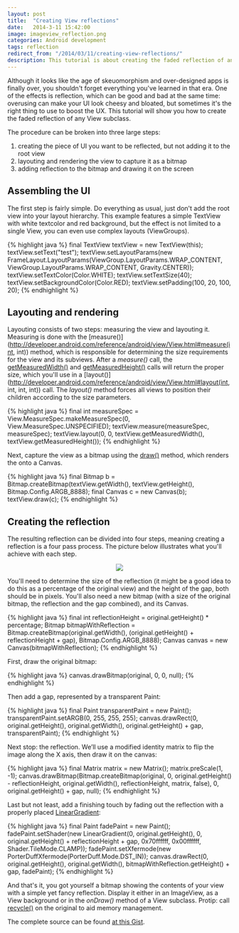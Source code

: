 ```yaml
---
layout: post
title:  "Creating View reflections"
date:   2014-3-11 15:42:00
image: imageview_reflection.png
categories: Android development
tags: reflection
redirect_from: "/2014/03/11/creating-view-reflections/"
description: This tutorial is about creating the faded reflection of any View subclass in Android apps.
---
```

Although it looks like the age of skeuomorphism and over-designed apps is finally over, you shouldn't forget everything you've learned in that era. One of the effects is reflection, which can be good and bad at the same time: overusing can make your UI look cheesy and bloated, but sometimes it's the right thing to use to boost the UX. This tutorial will show you how to create the faded reflection of any View subclass.
<!-- more -->
The procedure can be broken into three large steps:

1.  creating the piece of UI you want to be reflected, but not adding it to the root view
2.  layouting and rendering the view to capture it as a bitmap
3.  adding reflection to the bitmap and drawing it on the screen

## Assembling the UI

The first step is fairly simple. Do everything as usual, just don't add the root view into your layout hierarchy. This example features a simple TextView with white textcolor and red background, but the effect is not limited to a single View, you can even use complex layouts (ViewGroups).

{% highlight java %}
final TextView textView = new TextView(this);
textView.setText("test");
textView.setLayoutParams(new FrameLayout.LayoutParams(ViewGroup.LayoutParams.WRAP_CONTENT, ViewGroup.LayoutParams.WRAP_CONTENT, Gravity.CENTER));
textView.setTextColor(Color.WHITE);
textView.setTextSize(40);
textView.setBackgroundColor(Color.RED);
textView.setPadding(100, 20, 100, 20);
{% endhighlight %}

## Layouting and rendering

Layouting consists of two steps: measuring the view and layouting it. Measuring is done with the [measure()](http://developer.android.com/reference/android/view/View.html#measure(int, int)) method, which is responsible for determining the size requirements for the view and its subviews. After a _measure()_ call, the [getMeasuredWidth()](http://developer.android.com/reference/android/view/View.html#getMeasuredWidth()) and [getMeasuredHeight()](http://developer.android.com/reference/android/view/View.html#getMeasuredHeight()) calls will return the proper size, which you'll use in a [layout()](http://developer.android.com/reference/android/view/View.html#layout(int, int, int, int)) call. The _layout()_ method forces all views to position their children according to the size parameters.

{% highlight java %}
final int measureSpec = View.MeasureSpec.makeMeasureSpec(0, View.MeasureSpec.UNSPECIFIED);
textView.measure(measureSpec, measureSpec);
textView.layout(0, 0, textView.getMeasuredWidth(), textView.getMeasuredHeight());
{% endhighlight %}

Next, capture the view as a bitmap using the [draw()](http://developer.android.com/reference/android/view/View.html#draw(android.graphics.Canvas)) method, which renders the onto a Canvas.

{% highlight java %}
final Bitmap b = Bitmap.createBitmap(textView.getWidth(), textView.getHeight(), Bitmap.Config.ARGB_8888);
final Canvas c = new Canvas(b);
textView.draw(c);
{% endhighlight %}

## Creating the reflection

The resulting reflection can be divided into four steps, meaning creating a reflection is a four pass process. The picture below illustrates what you'll achieve with each step.

<p align="center">
	<img src="http://andraskindler.com/img/post/view_reflection.jpg">
</p>

You'll need to determine the size of the reflection (it might be a good idea to do this as a percentage of the original view) and the height of the gap, both should be in pixels. You'll also need a new bitmap (with a size of the original bitmap, the reflection and the gap combined), and its Canvas.

{% highlight java %}
final int reflectionHeight = original.getHeight() * percentage;
Bitmap bitmapWithReflection = Bitmap.createBitmap(original.getWidth(), (original.getHeight() + reflectionHeight + gap), Bitmap.Config.ARGB_8888);
Canvas canvas = new Canvas(bitmapWithReflection);
{% endhighlight %}

First, draw the original bitmap:

{% highlight java %}
canvas.drawBitmap(original, 0, 0, null);
{% endhighlight %}

Then add a gap, represented by a transparent Paint:

{% highlight java %}
final Paint transparentPaint = new Paint();
transparentPaint.setARGB(0, 255, 255, 255);
canvas.drawRect(0, original.getHeight(), original.getWidth(), original.getHeight() + gap, transparentPaint);
{% endhighlight %}

Next stop: the reflection. We’ll use a modified identity matrix to flip the image along the X axis, then draw it on the canvas:

{% highlight java %}
final Matrix matrix = new Matrix();
matrix.preScale(1, -1);
canvas.drawBitmap(Bitmap.createBitmap(original, 0, original.getHeight() - reflectionHeight, original.getWidth(), reflectionHeight, matrix, false), 0, original.getHeight() + gap, null);
{% endhighlight %}

Last but not least, add a finishing touch by fading out the reflection with a properly placed [LinearGradient](http://developer.android.com/reference/android/graphics/LinearGradient.html):

{% highlight java %}
final Paint fadePaint = new Paint();
fadePaint.setShader(new LinearGradient(0, original.getHeight(), 0, original.getHeight() + reflectionHeight + gap, 0x70ffffff, 0x00ffffff, Shader.TileMode.CLAMP));
fadePaint.setXfermode(new PorterDuffXfermode(PorterDuff.Mode.DST_IN));
canvas.drawRect(0, original.getHeight(), original.getWidth(), bitmapWithReflection.getHeight() + gap, fadePaint);
{% endhighlight %}

And that's it, you got yourself a bitmap showing the contents of your view with a simple yet fancy reflection. Display it either in an ImageView, as a View background or in the _onDraw()_ method of a View subclass. Protip: call [recycle()](http://developer.android.com/reference/android/graphics/Bitmap.html#recycle()) on the original to aid memory management.

The complete source can be found [at this Gist](https://gist.github.com/andraskindler/ebba7a625e4b75211f89).